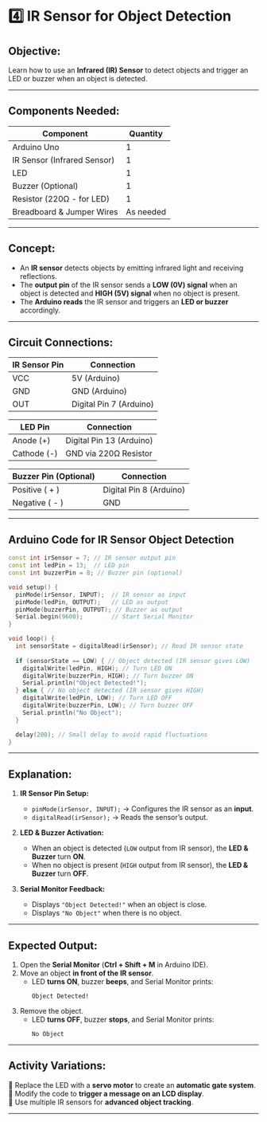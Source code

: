 # **4️⃣ IR Sensor for Object Detection**
## **Objective:**  
Learn how to use an **Infrared (IR) Sensor** to detect objects and trigger an LED or buzzer when an object is detected.

---

## **Components Needed:**  
| **Component** | **Quantity** |
|-------------|-------------|
| Arduino Uno | 1 |
| IR Sensor (Infrared Sensor) | 1 |
| LED | 1 |
| Buzzer (Optional) | 1 |
| Resistor (220Ω - for LED) | 1 |
| Breadboard & Jumper Wires | As needed |

---

## **Concept:**
- An **IR sensor** detects objects by emitting infrared light and receiving reflections.
- The **output pin** of the IR sensor sends a **LOW (0V) signal** when an object is detected and **HIGH (5V) signal** when no object is present.
- The **Arduino reads** the IR sensor and triggers an **LED or buzzer** accordingly.

---

## **Circuit Connections:**
| **IR Sensor Pin** | **Connection** |
|------------------|---------------|
| VCC | 5V (Arduino) |
| GND | GND (Arduino) |
| OUT | Digital Pin 7 (Arduino) |

| **LED Pin** | **Connection** |
|------------|---------------|
| Anode (+) | Digital Pin 13 (Arduino) |
| Cathode (-) | GND via 220Ω Resistor |

| **Buzzer Pin (Optional)** | **Connection** |
|------------------------|---------------|
| Positive ( + ) | Digital Pin 8 (Arduino) |
| Negative ( - ) | GND |

---

## **Arduino Code for IR Sensor Object Detection**
```cpp
const int irSensor = 7; // IR sensor output pin
const int ledPin = 13;  // LED pin
const int buzzerPin = 8; // Buzzer pin (optional)

void setup() {
  pinMode(irSensor, INPUT);  // IR sensor as input
  pinMode(ledPin, OUTPUT);   // LED as output
  pinMode(buzzerPin, OUTPUT); // Buzzer as output
  Serial.begin(9600);        // Start Serial Monitor
}

void loop() {
  int sensorState = digitalRead(irSensor); // Read IR sensor state
  
  if (sensorState == LOW) { // Object detected (IR sensor gives LOW)
    digitalWrite(ledPin, HIGH); // Turn LED ON
    digitalWrite(buzzerPin, HIGH); // Turn buzzer ON
    Serial.println("Object Detected!");
  } else { // No object detected (IR sensor gives HIGH)
    digitalWrite(ledPin, LOW); // Turn LED OFF
    digitalWrite(buzzerPin, LOW); // Turn buzzer OFF
    Serial.println("No Object");
  }

  delay(200); // Small delay to avoid rapid fluctuations
}
```

---

## **Explanation:**
1. **IR Sensor Pin Setup:**  
   - `pinMode(irSensor, INPUT);` → Configures the IR sensor as an **input**.
   - `digitalRead(irSensor);` → Reads the sensor’s output.

2. **LED & Buzzer Activation:**  
   - When an object is detected (`LOW` output from IR sensor), the **LED & Buzzer** turn **ON**.
   - When no object is present (`HIGH` output from IR sensor), the **LED & Buzzer** turn **OFF**.

3. **Serial Monitor Feedback:**  
   - Displays `"Object Detected!"` when an object is close.
   - Displays `"No Object"` when there is no object.

---

## **Expected Output:**
1. Open the **Serial Monitor** (**Ctrl + Shift + M** in Arduino IDE).
2. Move an object **in front of the IR sensor**.
   - LED **turns ON**, buzzer **beeps**, and Serial Monitor prints:
     ```
     Object Detected!
     ```
3. Remove the object.
   - LED **turns OFF**, buzzer **stops**, and Serial Monitor prints:
     ```
     No Object
     ```

---

## **Activity Variations:**
🔹 Replace the LED with a **servo motor** to create an **automatic gate system**.  
🔹 Modify the code to **trigger a message on an LCD display**.  
🔹 Use multiple IR sensors for **advanced object tracking**.

---